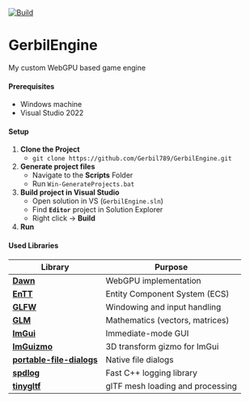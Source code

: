 [![Build](https://github.com/Gerbil789/GerbilEngine/actions/workflows/build.yml/badge.svg)](https://github.com/Gerbil789/GerbilEngine/actions/workflows/build.yml)

# GerbilEngine
My custom WebGPU based game engine

#### Prerequisites
 - Windows machine
 - Visual Studio 2022

#### Setup
1. **Clone the Project**
   - ```git clone https://github.com/Gerbil789/GerbilEngine.git```
2. **Generate project files**
   - Navigate to the **Scripts** Folder
   - Run `Win-GenerateProjects.bat` 
3. **Build project in Visual Studio**
   - Open solution in VS (`GerbilEngine.sln`)
   - Find **`Editor`** project in Solution Explorer
   - Right click -> **Build**
4. **Run**

#### Used Libraries

| Library                                                                          | Purpose                          |
| -------------------------------------------------------------------------------- | -------------------------------- |
| **[Dawn](https://dawn.googlesource.com/dawn)**                                   | WebGPU implementation            |
| **[EnTT](https://github.com/skypjack/entt)**                                     | Entity Component System (ECS)    |
| **[GLFW](https://www.glfw.org/)**                                                | Windowing and input handling     |
| **[GLM](https://github.com/g-truc/glm)**                                         | Mathematics (vectors, matrices)  |
| **[ImGui](https://github.com/ocornut/imgui)**                                    | Immediate-mode GUI               |
| **[ImGuizmo](https://github.com/CedricGuillemet/ImGuizmo)**                      | 3D transform gizmo for ImGui     |
| **[portable-file-dialogs](https://github.com/samhocevar/portable-file-dialogs)** | Native file dialogs              |
| **[spdlog](https://github.com/gabime/spdlog)**                                   | Fast C++ logging library         |
| **[tinygltf](https://github.com/syoyo/tinygltf)**                                | glTF mesh loading and processing |
